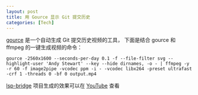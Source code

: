 ```yaml
---
layout: post
title: 用 Gource 显示 Git 提交历史
categories: [Tech]
---
```


[gource](https://gource.io) 是一个自动生成 Git 提交历史视频的工具， 下面是结合 gource 和 ffmpeg 的一键生成视频的命令：

```gource -2560x1600 --seconds-per-day 0.1 -f --file-filter svg --highlight-user 'Andy Stewart' --key --hide dirnames, -o - | ffmpeg -y -r 60 -f image2pipe -vcodec ppm -i - -vcodec libx264 -preset ultrafast -crf 1 -threads 0 -bf 0 output.mp4```

[lsp-bridge](https://github.com/manateelazycat/lsp-bridge) 项目生成的效果可以在 [YouTube](https://youtu.be/YXIug-FXHFA) 查看
